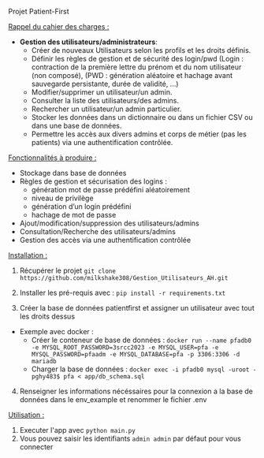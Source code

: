 
Projet Patient-First

<span style="text-decoration:underline;">Rappel du cahier des charges :</span>



* **Gestion des utilisateurs/administrateurs**: 
    *  Créer de nouveaux Utilisateurs selon les profils et les droits définis. 
    *  Définir les règles de gestion et de sécurité des login/pwd (Login : contraction de la première lettre du prénom et du nom utilisateur (non composé), (PWD : génération aléatoire et hachage avant sauvegarde persistante, durée de validité, ...) 
    * Modifier/supprimer un utilisateur/un admin.
    * Consulter la liste des utilisateurs/des admins. 
    * Rechercher un utilisateur/un admin particulier. 
    * Stocker les données dans un dictionnaire ou dans un fichier CSV ou dans une base de données. 
    * Permettre les accès aux divers admins et corps de métier (pas les patients) via une authentification contrôlée.

<span style="text-decoration:underline;">Fonctionnalités à produire :</span>

* Stockage dans base de données
* Règles de gestion et sécurisation des logins :
    * génération mot de passe prédéfini aléatoirement
    * niveau de privilège
    * génération d’un login prédéfini
    * hachage de mot de passe
* Ajout/modification/suppression des utilisateurs/admins
* Consultation/Recherche des utilisateurs/admins
* Gestion des accès via une authentification contrôlée

<span style="text-decoration:underline;">Installation :</span>

1. Récupérer le projet `git clone https://github.com/milkshake308/Gestion_Utilisateurs_AH.git`

2. Installer les pré-requis avec : `pip install -r requirements.txt`

3. Créer la base de données patientfirst et assigner un utilisateur avec tout les droits dessus
* Exemple avec docker : 
    * Créer le conteneur de base de données : ` docker run --name pfadb0 -e MYSQL_ROOT_PASSWORD=3srcc2023 -e MYSQL_USER=pfa -e MYSQL_PASSWORD=pfaadm -e MYSQL_DATABASE=pfa -p 3306:3306 -d mariadb `                     
    * Charger la base de données : ` docker exec -i pfadb0 mysql -uroot -pghy483$ pfa < app/db_schema.sql `                     

4. Renseigner les informations nécéssaires pour la connexion a la base de données dans le env_example et renommer le fichier .env

<span style="text-decoration:underline;">Utilisation :</span>

1. Executer l'app avec `python main.py`
2. Vous pouvez saisir les identifiants `admin admin` par défaut pour vous connecter

